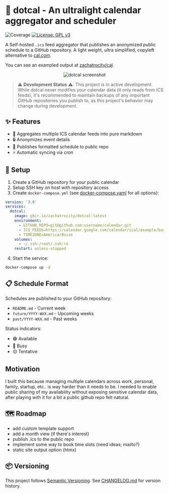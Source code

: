 # 📅 dotcal - An ultralight calendar aggregator and scheduler

![Coverage](https://img.shields.io/badge/Coverage-81.0%25-brightgreen)
[![License: GPL v3](https://img.shields.io/badge/License-GPLv3-blue.svg)](https://www.gnu.org/licenses/gpl-3.0)

A Self-hosted `.ics` feed aggregator that publishes an anonymized public schedule to a GitHub repository. A light weight, ultra simplified, copyleft alternative to [cal.com](https://cal.com).

You can see an exampled output at [zachatrocity/cal](https://github.com/zachatrocity/cal).

<p align="center">
  <img src="https://gist.githubusercontent.com/zachatrocity/e0246929ef65bb738bcf7a74c42b1bbf/raw/03eacfef248a275d915c314c295b673c6b1c4f7d/IMG_0291.jpeg" alt="dotcal screenshot"/>
</p>

> ⚠️ **Development Status** ⚠️: This project is in active development. While dotcal never modifies your calendar data (it only reads from ICS feeds), it's recommended to maintain backups of any important GitHub repositories you publish to, as this project's behavior may change during development.

## ✨ Features

- 🔄 Aggregates multiple ICS calendar feeds into pure markdown
- 🔒 Anonymizes event details
- 📝 Publishes formatted schedule to public repo
- ⚡ Automatic syncing via cron

## 🚀 Setup

1. Create a GitHub repository for your public calendar
2. Setup SSH key on host with repository access
3. Create `docker-compose.yml` (see [docker-compose.yaml](/docker-compose.yml) for all options):

```yaml
version: '3.8'
services:
  dotcal:
    image: ghcr.io/zachatrocity/dotcal:latest
    environment:
      - GITHUB_REPO=git@github.com:username/calendar.git
      - ICS_FEEDS=https://calendar.google.com/calendar/ical/example/basic.ics
      - TIMEZONE=America/Boise
    volumes:
      - ~/.ssh:/root/.ssh:ro
    restart: unless-stopped
```

4. Start the service:
```bash
docker-compose up -d
```

## 📋 Schedule Format

Schedules are published to your GitHub repository:
- `README.md` - Current week
- `future/YYYY-WXX.md` - Upcoming weeks
- `past/YYYY-WXX.md` - Past weeks

Status indicators:
- 🟢 Available
- 🔴 Busy
- 🟡 Tentative

## Motivation
I built this because managing multiple calendars across work, personal, family, startup, etc.. is way harder than it needs to be. I needed to enable public sharing of my availability without exposing sensitive calendar data, after playing with it for a bit a public github repo felt natural.

## 🗺️ Roadmap
- add custom template support
- add a month view (if there's interest)
- publish .ics to the public repo
- implement some way to book time slots (need ideas; mailto?)
- static site output option (htmx)

## 📦 Versioning

This project follows [Semantic Versioning](https://semver.org/). See [CHANGELOG.md](CHANGELOG.md) for version history.
